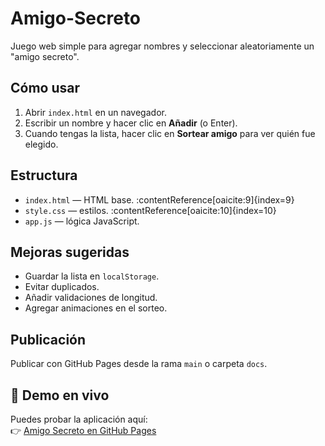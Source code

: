 # Amigo-Secreto

Juego web simple para agregar nombres y seleccionar aleatoriamente un "amigo secreto".

## Cómo usar
1. Abrir `index.html` en un navegador.
2. Escribir un nombre y hacer clic en **Añadir** (o Enter).
3. Cuando tengas la lista, hacer clic en **Sortear amigo** para ver quién fue elegido.

## Estructura
- `index.html` — HTML base. :contentReference[oaicite:9]{index=9}
- `style.css` — estilos. :contentReference[oaicite:10]{index=10}
- `app.js` — lógica JavaScript.

## Mejoras sugeridas
- Guardar la lista en `localStorage`.
- Evitar duplicados.
- Añadir validaciones de longitud.
- Agregar animaciones en el sorteo.

## Publicación
Publicar con GitHub Pages desde la rama `main` o carpeta `docs`.

## 🚀 Demo en vivo
Puedes probar la aplicación aquí:  
👉 [Amigo Secreto en GitHub Pages](https://TU_USUARIO.github.io/amigo-secreto/)
